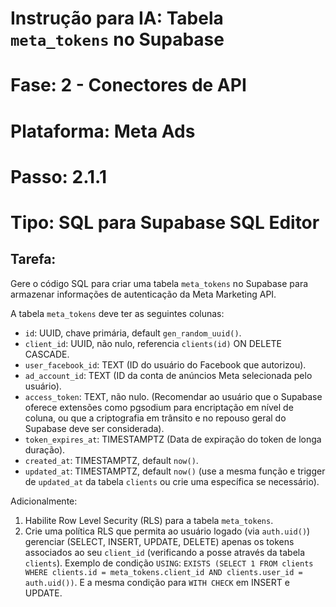 # Instrução para IA: Tabela `meta_tokens` no Supabase
# Fase: 2 - Conectores de API
# Plataforma: Meta Ads
# Passo: 2.1.1
# Tipo: SQL para Supabase SQL Editor

## Tarefa:
Gere o código SQL para criar uma tabela `meta_tokens` no Supabase para armazenar informações de autenticação da Meta Marketing API.

A tabela `meta_tokens` deve ter as seguintes colunas:
- `id`: UUID, chave primária, default `gen_random_uuid()`.
- `client_id`: UUID, não nulo, referencia `clients(id)` ON DELETE CASCADE.
- `user_facebook_id`: TEXT (ID do usuário do Facebook que autorizou).
- `ad_account_id`: TEXT (ID da conta de anúncios Meta selecionada pelo usuário).
- `access_token`: TEXT, não nulo. (Recomendar ao usuário que o Supabase oferece extensões como pgsodium para encriptação em nível de coluna, ou que a criptografia em trânsito e no repouso geral do Supabase deve ser considerada).
- `token_expires_at`: TIMESTAMPTZ (Data de expiração do token de longa duração).
- `created_at`: TIMESTAMPTZ, default `now()`.
- `updated_at`: TIMESTAMPTZ, default `now()` (use a mesma função e trigger de `updated_at` da tabela `clients` ou crie uma específica se necessário).

Adicionalmente:
1. Habilite Row Level Security (RLS) para a tabela `meta_tokens`.
2. Crie uma política RLS que permita ao usuário logado (via `auth.uid()`) gerenciar (SELECT, INSERT, UPDATE, DELETE) apenas os tokens associados ao seu `client_id` (verificando a posse através da tabela `clients`).
   Exemplo de condição `USING`: `EXISTS (SELECT 1 FROM clients WHERE clients.id = meta_tokens.client_id AND clients.user_id = auth.uid())`.
   E a mesma condição para `WITH CHECK` em INSERT e UPDATE.